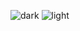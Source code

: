 
![dark](https://user-images.githubusercontent.com/17913209/223287284-e6709d87-9857-40b1-a148-0a88f6552b43.png)
![light](https://user-images.githubusercontent.com/17913209/223287294-8095ccf9-bf12-4bc0-8785-052fe00e7d68.png)
